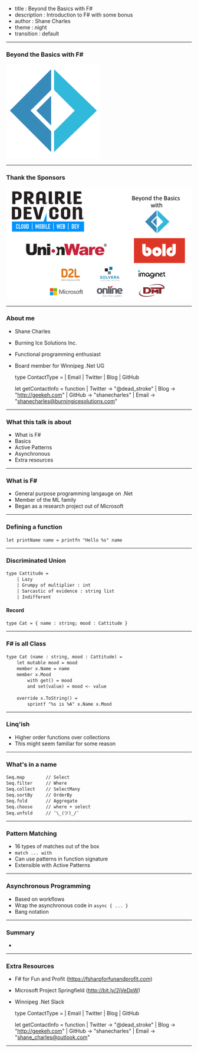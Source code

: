 - title : Beyond the Basics with F#
- description : Introduction to F# with some bonus
- author : Shane Charles
- theme : night
- transition : default

***

### Beyond the Basics with F#

![F#](images/fsharp256.png)

***

### Thank the Sponsors

![Sponsors](images/sponsors.png)

***

### About me

- Shane Charles
- Burning Ice Solutions Inc.
- Functional programming enthusiast
- Board member for Winnipeg .Net UG


    type ContactType = | Email | Twitter | Blog | GitHub

    let getContactInfo = function
      | Twitter -> "@dead_stroke"
      | Blog    -> "http://geekeh.com"
      | GitHub  -> "shanecharles"
      | Email   -> "shanecharles@burningicesolutions.com"

***

### What this talk is about

- What is F#
- Basics
- Active Patterns
- Asynchronous
- Extra resources

***

### What is F#

- General purpose programming langauge on .Net
- Member of the ML family
- Began as a research project out of Microsoft
 
***

### Defining a function


    let printName name = printfn "Hello %s" name

---

### Discriminated Union


    type Cattitude =
        | Lazy
        | Grumpy of multiplier : int
        | Sarcastic of evidence : string list
        | Indifferent


#### Record 


    type Cat = { name : string; mood : Cattitude }

---

### F# is all Class


    type Cat (name : string, mood : Cattitude) =
        let mutable mood = mood
        member x.Name = name
        member x.Mood 
            with get() = mood
            and set(value) = mood <- value

        override x.ToString() =
            sprintf "%s is %A" x.Name x.Mood

***

### Linq'ish

- Higher order functions over collections
- This might seem familiar for some reason

---

### What's in a name


    Seq.map        // Select
    Seq.filter     // Where
    Seq.collect    // SelectMany
    Seq.sortBy     // OrderBy
    Seq.fold       // Aggregate
    Seq.choose     // where + select
    Seq.unfold     // ¯\_(ツ)_/¯

***

### Pattern Matching

- 16 types of matches out of the box
- `match ... with`
- Can use patterns in function signature
- Extensible with Active Patterns

***

### Asynchronous Programming

- Based on workflows
- Wrap the asynchronous code in `async { ... }`
- Bang notation

***

### Summary

- 

***

### Extra Resources

- F# for Fun and Profit (https://fsharpforfunandprofit.com)
- Microsoft Project Springfield (http://bit.ly/2jVeDpW)
- Winnipeg .Net Slack


    type ContactType = | Email | Twitter | Blog | GitHub

    let getContactInfo = function
      | Twitter -> "@dead_stroke"
      | Blog    -> "http://geekeh.com"
      | GitHub  -> "shanecharles"
      | Email   -> "shane_charles@outlook.com"

***
